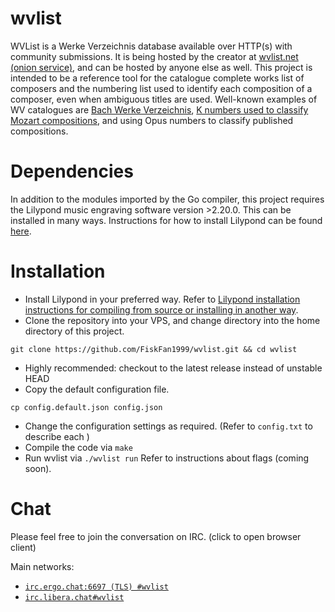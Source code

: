 # wvlist
WVList is a Werke Verzeichnis database available over HTTP(s) with community submissions. It is being hosted by the creator at [wvlist.net](https://wvlist.net) [(onion service)](http://xtjuwqe4hlqojbknh2kwlm5nh4usj2yh5ceuh2x4gy27wirurxh3qoid.onion/), and can be hosted by anyone else as well. This project is intended to be a reference tool for the catalogue complete works list of composers and the numbering list used to identify each composition of a composer, even when ambiguous titles are used. Well-known examples of WV catalogues are [Bach Werke Verzeichnis](https://www.bach-cantatas.com/Bach-Werke-Verzeichnis.pdf), [K numbers used to classify Mozart compositions](https://www.mozartproject.org/what-are-mozart-k-numbers/), and using Opus numbers to classify published compositions.

# Dependencies
In addition to the modules imported by the Go compiler, this project requires the Lilypond music engraving software version >2.20.0. This can be installed in many ways. Instructions for how to install Lilypond can be found [here](https://lilypond.org/download.html).

# Installation
- Install Lilypond in your preferred way. Refer to [Lilypond installation instructions for compiling from source or installing in another way](https://lilypond.org/download.html).
- Clone the repository into your VPS, and change directory into the home directory of this project.

`git clone https://github.com/FiskFan1999/wvlist.git && cd wvlist`
- Highly recommended: checkout to the latest release instead of unstable HEAD
- Copy the default configuration file.

`cp config.default.json config.json`
- Change the configuration settings as required. (Refer to `config.txt` to describe each )
- Compile the code via `make`
- Run wvlist via `./wvlist run` Refer to instructions about flags (coming soon).

# Chat
Please feel free to join the conversation on IRC. (click to open browser client)

Main networks:
- [`irc.ergo.chat:6697 (TLS) #wvlist`](https://ergo.chat/kiwi/#wvlist)
- [`irc.libera.chat#wvlist`](https://web.libera.chat/#wvlist)
